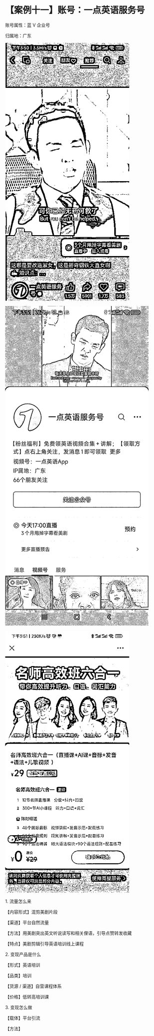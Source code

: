 # 【案例十一】账号：一点英语服务号

账号属性：蓝 V 企业号

归属地：广东

![](img/642e784bdf126f739f6ad98ef337c292.png)

![](img/2d236e50260a6cceb833647c3db0fa17.png)

![](img/6fdfd765a68584ecdfefca1385fb33bd.png)

1\. 流量怎么来

【内容形式】混剪美剧片段

【渠道】平台自然流量

【方法】用美剧突出英文听说读写和相关俚语，引导点赞转发收藏

【特点】美剧剪辑引导英语培训线上课程

2\. 变现产品是什么

【形式】英语培训

【品类】培训

【货源 / 渠道】自营课程体系

【价格】低转高培训课

3\. 变现怎么做

【载体】平台引流

【方法】